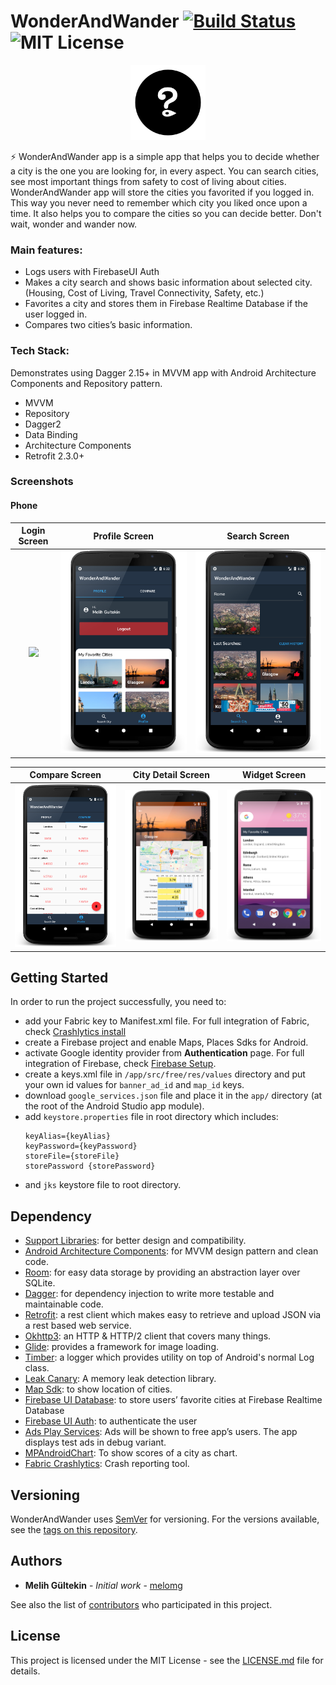 # WonderAndWander [![Build Status](https://circleci.com/gh/melomg/Capstone-Project/tree/master.svg?style=shield)](https://circleci.com/gh/melomg/Capstone-Project) ![MIT License](https://img.shields.io/badge/License-MIT-blue.svg)

<p align="center"><img src="https://github.com/melomg/Capstone-Project/blob/master/app/src/main/res/mipmap-xxxhdpi/ic_launcher_round.png" alt="WonderAndWander" height="120px"></p>

:zap: WonderAndWander app is a simple app that helps you to decide whether a city is the one you are looking for, in every aspect. You can search cities, see most important things from safety to cost of living about cities. WonderAndWander app will store the cities you favorited if you logged in. This way you never need to remember which city you liked once upon a time. It also helps you to compare the cities so you can decide better. Don't wait, wonder and wander now.

### Main features:
  - Logs users with FirebaseUI Auth
  - Makes a city search and shows basic information about selected city. (Housing, Cost of
Living, Travel Connectivity, Safety, etc.)
  - Favorites a city and stores them in Firebase Realtime Database if the user logged in.
  - Compares two cities’s basic information.
  
### Tech Stack:
Demonstrates using Dagger 2.15+ in MVVM app with Android Architecture Components and Repository pattern.
  - MVVM
  - Repository
  - Dagger2
  - Data Binding
  - Architecture Components
  - Retrofit 2.3.0+
  
### Screenshots

#### Phone

Login Screen               |  Profile Screen           |  Search Screen
:-------------------------:|:-------------------------:|:-------------------------:
 ![](art/login_phone.png)  | ![](art/profile_phone.png)| ![](art/search_phone.png)

Compare Screen             |  City Detail Screen       |  Widget Screen
:-------------------------:|:-------------------------:|:-------------------------:
![](art/compare_phone.png) | ![](art/city_detail_phone.png) | ![](art/widget_phone.png)

## Getting Started
In order to run the project successfully, you need to:
  - add your Fabric key to Manifest.xml file. For full integration of Fabric, check [Crashlytics install](https://fabric.io/kits/android/crashlytics/install)
  - create a Firebase project and enable Maps, Places Sdks for Android.
  - activate Google identity provider from **Authentication** page. For full integration of Firebase, check [Firebase Setup](https://firebase.google.com/docs/android/setup).
  - create a keys.xml file in `/app/src/free/res/values` directory and put your own id values for `banner_ad_id` and `map_id` keys. 
  - download `google_services.json` file and place it in the `app/` directory (at the root of the Android Studio app module).
  - add `keystore.properties` file in root directory which includes:
    ```
    keyAlias={keyAlias}
    keyPassword={keyPassword}
    storeFile={storeFile}
    storePassword {storePassword}
    ```
 - and `jks` keystore file to root directory.
  
## Dependency

  - [Support Libraries](https://developer.android.com/topic/libraries/support-library/setup): for better design and compatibility.
  - [Android Architecture Components](https://developer.android.com/topic/libraries/architecture/): for MVVM design pattern and clean
code.
  - [Room](https://developer.android.com/topic/libraries/architecture/room): for easy data storage by providing an abstraction layer over
SQLite.
  - [Dagger](https://google.github.io/dagger/): for dependency injection to write more testable and maintainable
code.
  - [Retrofit](https://github.com/square/retrofit): a rest client which makes easy to retrieve and upload JSON via a
rest based web service.
  - [Okhttp3](https://github.com/square/okhttp): an HTTP & HTTP/2 client that covers many things.
  - [Glide](https://github.com/bumptech/glide): provides a framework for image loading.
  - [Timber](https://github.com/JakeWharton/timber): a logger which provides utility on top of Android's normal Log
class.
  - [Leak Canary](https://github.com/square/leakcanary): A memory leak detection library.
  - [Map Sdk](https://developers.google.com/maps/documentation/android-sdk/intro): to show location of cities.
  - [Firebase UI Database](https://github.com/firebase/FirebaseUI-Android/blob/master/database/README.md): to store users’ favorite cities at Firebase Realtime
Database
  - [Firebase UI Auth](https://github.com/firebase/FirebaseUI-Android/blob/master/auth/README.md): to authenticate the user
  - [Ads Play Services](https://developers.google.com/admob/android/quick-start): Ads will be shown to free app’s users. The app
displays test ads in debug variant.
  - [MPAndroidChart](https://github.com/PhilJay/MPAndroidChart): To show scores of a city as chart. 
  - [Fabric Crashlytics](https://fabric.io/kits/android/crashlytics/install): Crash reporting tool.

## Versioning

WonderAndWander uses [SemVer](http://semver.org/) for versioning. For the versions available, see the [tags on this repository](https://github.com/melomg/Capstone-Project/tags). 

## Authors

* **Melih Gültekin** - *Initial work* - [melomg](https://github.com/melomg)

See also the list of [contributors](https://github.com/melomg/Capstone-Project/graphs/contributors) who participated in this project.

## License

This project is licensed under the MIT License - see the [LICENSE.md](LICENSE) file for details.
